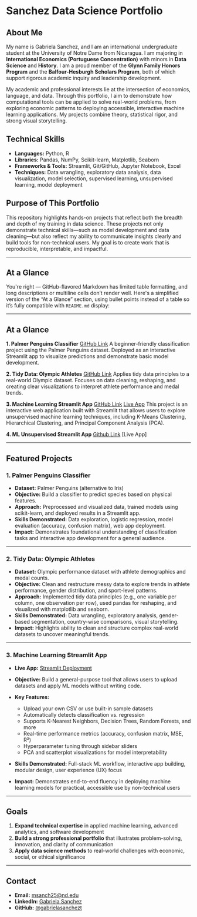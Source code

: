 # Sanchez Data Science Portfolio

## About Me

My name is Gabriela Sanchez, and I am an international undergraduate student at the University of Notre Dame from Nicaragua. I am majoring in **International Economics (Portuguese Concentration)** with minors in **Data Science** and **History**. I am a proud member of the **Glynn Family Honors Program** and the **Balfour-Hesburgh Scholars Program**, both of which support rigorous academic inquiry and leadership development.

My academic and professional interests lie at the intersection of economics, language, and data. Through this portfolio, I aim to demonstrate how computational tools can be applied to solve real-world problems, from exploring economic patterns to deploying accessible, interactive machine learning applications. My projects combine theory, statistical rigor, and strong visual storytelling.

## Technical Skills

* **Languages:** Python, R
* **Libraries:** Pandas, NumPy, Scikit-learn, Matplotlib, Seaborn
* **Frameworks & Tools:** Streamlit, Git/GitHub, Jupyter Notebook, Excel
* **Techniques:** Data wrangling, exploratory data analysis, data visualization, model selection, supervised learning, unsupervised learning, model deployment

## Purpose of This Portfolio

This repository highlights hands-on projects that reflect both the breadth and depth of my training in data science. These projects not only demonstrate technical skills—such as model development and data cleaning—but also reflect my ability to communicate insights clearly and build tools for non-technical users. My goal is to create work that is reproducible, interpretable, and impactful.

---

## At a Glance

You're right — GitHub-flavored Markdown has limited table formatting, and long descriptions or multiline cells don’t render well. Here's a simplified version of the “At a Glance” section, using bullet points instead of a table so it’s fully compatible with `README.md` display:

---

## At a Glance

**1. Palmer Penguins Classifier**
[GitHub Link](https://github.com/gabrielasanchezt/Sanchez-Data-Science-Portfolio/tree/main/basic_streamlit.app)
A beginner-friendly classification project using the Palmer Penguins dataset. Deployed as an interactive Streamlit app to visualize predictions and demonstrate basic model development.

**2. Tidy Data: Olympic Athletes**
[GitHub Link](https://github.com/gabrielasanchezt/Sanchez-Data-Science-Portfolio/tree/main/Tidy_Data)
Applies tidy data principles to a real-world Olympic dataset. Focuses on data cleaning, reshaping, and creating clear visualizations to interpret athlete performance and medal trends.

**3. Machine Learning Streamlit App**
[GitHub Link](https://github.com/gabrielasanchezt/Sanchez-Data-Science-Portfolio/tree/main/MLStreamlitapp)
[Live App](https://sanchez-data-science-portfolio-2pdvkustkkj3kwupdwzbxb.streamlit.app/)
This project is an interactive web application built with Streamlit that allows users to explore unsupervised machine learning techniques, including K-Means Clustering, Hierarchical Clustering, and Principal Component Analysis (PCA).

**4. ML Unsupervised Streamlit App**
[Github Link](https://github.com/gabrielasanchezt/Sanchez-Data-Science-Portfolio/tree/main/MLUnsupervisedApp)
[Live App]

---

## Featured Projects

### 1. Palmer Penguins Classifier

* **Dataset:** Palmer Penguins (alternative to Iris)
* **Objective:** Build a classifier to predict species based on physical features.
* **Approach:** Preprocessed and visualized data, trained models using scikit-learn, and deployed results in a Streamlit app.
* **Skills Demonstrated:** Data exploration, logistic regression, model evaluation (accuracy, confusion matrix), web app deployment.
* **Impact:** Demonstrates foundational understanding of classification tasks and interactive app development for a general audience.

---

### 2. Tidy Data: Olympic Athletes

* **Dataset:** Olympic performance dataset with athlete demographics and medal counts.
* **Objective:** Clean and restructure messy data to explore trends in athlete performance, gender distribution, and sport-level patterns.
* **Approach:** Implemented tidy data principles (e.g., one variable per column, one observation per row), used pandas for reshaping, and visualized with matplotlib and seaborn.
* **Skills Demonstrated:** Data wrangling, exploratory analysis, gender-based segmentation, country-wise comparisons, visual storytelling.
* **Impact:** Highlights ability to clean and structure complex real-world datasets to uncover meaningful trends.

---

### 3. Machine Learning Streamlit App

* **Live App:** [Streamlit Deployment](https://gabrielasanchezt-sanchez-data-science--mlstreamlitappapp-vgbda3.streamlit.app/)
* **Objective:** Build a general-purpose tool that allows users to upload datasets and apply ML models without writing code.
* **Key Features:**

  * Upload your own CSV or use built-in sample datasets
  * Automatically detects classification vs. regression
  * Supports K-Nearest Neighbors, Decision Trees, Random Forests, and more
  * Real-time performance metrics (accuracy, confusion matrix, MSE, R²)
  * Hyperparameter tuning through sidebar sliders
  * PCA and scatterplot visualizations for model interpretability
* **Skills Demonstrated:** Full-stack ML workflow, interactive app building, modular design, user experience (UX) focus
* **Impact:** Demonstrates end-to-end fluency in deploying machine learning models for practical, accessible use by non-technical users

---

## Goals

1. **Expand technical expertise** in applied machine learning, advanced analytics, and software development
2. **Build a strong professional portfolio** that illustrates problem-solving, innovation, and clarity of communication
3. **Apply data science methods** to real-world challenges with economic, social, or ethical significance

---

## Contact

* **Email:** [msanch25@nd.edu](mailto:msanch25@nd.edu)
* **LinkedIn:** [Gabriela Sanchez](https://www.linkedin.com/in/gabriela-sanchez-1b0476225/)
* **GitHub:** [@gabrielasanchezt](https://github.com/gabrielasanchezt)


